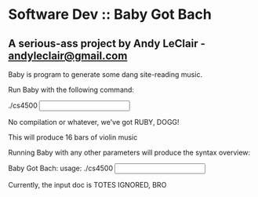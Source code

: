 Software Dev :: Baby Got Bach
=============================

A serious-ass project by Andy LeClair - andyleclair@gmail.com
-------------------------------------------------------------

Baby is program to generate some dang site-reading music.

Run Baby with the following command:

./cs4500 <input filename> <output filename>

No compilation or whatever, we've got RUBY, DOGG!

This will produce 16 bars of violin music

Running Baby with any other parameters will produce the syntax overview:

Baby Got Bach:
	usage: ./cs4500 <input doc> <output filename>

Currently, the input doc is TOTES IGNORED, BRO

